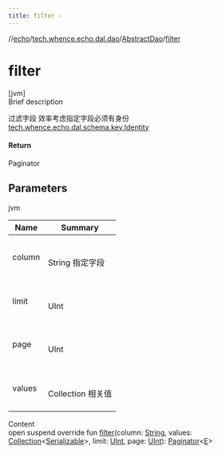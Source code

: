 ```yaml
---
title: filter -
---
```

//[echo](../../index.md)/[tech.whence.echo.dal.dao](../index.md)/[AbstractDao](index.md)/[filter](filter.md)



# filter  
[jvm]  
Brief description  


过滤字段 效率考虑指定字段必须有身份 [tech.whence.echo.dal.schema.key.Identity](../../tech.whence.echo.dal.schema.key/-identity/index.md)



#### Return  


Paginator<E>



## Parameters  
  
jvm  
  
|  Name|  Summary| 
|---|---|
| column| <br><br>String 指定字段<br><br>
| limit| <br><br>UInt<br><br>
| page| <br><br>UInt<br><br>
| values| <br><br>Collection<Serializable> 相关值<br><br>
  
  
Content  
open suspend override fun [filter](filter.md)(column: [String](https://kotlinlang.org/api/latest/jvm/stdlib/kotlin/-string/index.html), values: [Collection](https://kotlinlang.org/api/latest/jvm/stdlib/kotlin.collections/-collection/index.html)<[Serializable](https://docs.oracle.com/javase/8/docs/api/java/io/Serializable.html)>, limit: [UInt](https://kotlinlang.org/api/latest/jvm/stdlib/kotlin/-u-int/index.html), page: [UInt](https://kotlinlang.org/api/latest/jvm/stdlib/kotlin/-u-int/index.html)): [Paginator](../../tech.whence.echo.container/-paginator/index.md)<[E](index.md)>  



